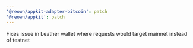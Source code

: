 ```yaml
---
'@reown/appkit-adapter-bitcoin': patch
'@reown/appkit': patch
---
```


Fixes issue in Leather wallet where requests would target mainnet instead of testnet
